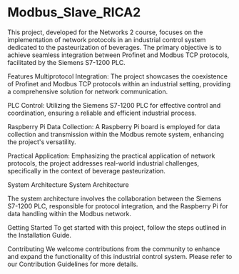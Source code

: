 # Modbus_Slave_RICA2
This project, developed for the Networks 2 course, focuses on the implementation of network protocols in an industrial control system dedicated to the pasteurization of beverages. The primary objective is to achieve seamless integration between Profinet and Modbus TCP protocols, facilitated by the Siemens S7-1200 PLC.

Features
Multiprotocol Integration: The project showcases the coexistence of Profinet and Modbus TCP protocols within an industrial setting, providing a comprehensive solution for network communication.

PLC Control: Utilizing the Siemens S7-1200 PLC for effective control and coordination, ensuring a reliable and efficient industrial process.

Raspberry Pi Data Collection: A Raspberry Pi board is employed for data collection and transmission within the Modbus remote system, enhancing the project's versatility.

Practical Application: Emphasizing the practical application of network protocols, the project addresses real-world industrial challenges, specifically in the context of beverage pasteurization.

System Architecture
System Architecture

The system architecture involves the collaboration between the Siemens S7-1200 PLC, responsible for protocol integration, and the Raspberry Pi for data handling within the Modbus network.

Getting Started
To get started with this project, follow the steps outlined in the Installation Guide.

Contributing
We welcome contributions from the community to enhance and expand the functionality of this industrial control system. Please refer to our Contribution Guidelines for more details.
